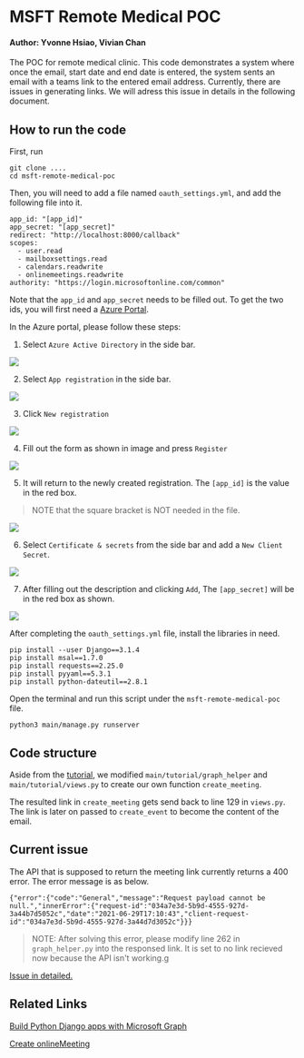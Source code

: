 # MSFT Remote Medical POC
#### Author: Yvonne Hsiao, Vivian Chan

The POC for remote medical clinic.
This code demonstrates a system where once the email, start date and end date is entered, the system sents an email with a teams link to the entered email address.
Currently, there are issues in generating links.
We will adress this issue in details in the following document.

## How to run the code

First, run
```
git clone ....
cd msft-remote-medical-poc
```
Then, you will need to add a file named `oauth_settings.yml`, and add the following file into it.
```
app_id: "[app_id]"
app_secret: "[app_secret]"
redirect: "http://localhost:8000/callback"
scopes:
  - user.read
  - mailboxsettings.read
  - calendars.readwrite
  - onlinemeetings.readwrite
authority: "https://login.microsoftonline.com/common"
```
Note that the `app_id` and `app_secret` needs to be filled out.
To get the two ids, you will first need a [Azure Portal](https://portal.azure.com/).

In the Azure portal, please follow these steps:
1. Select `Azure Active Directory` in the side bar.

![](https://i.imgur.com/W9SXCXl.png)

2. Select `App registration` in the side bar.

![](https://i.imgur.com/yMW7WdE.png)

3. Click `New registration`

![](https://i.imgur.com/tJmP8tJ.png)

4. Fill out the form as shown in image and press `Register`

![](https://i.imgur.com/XRsyRzj.png)

5. It will return to the newly created registration. The `[app_id]` is the value in the red box.
> NOTE that the square bracket is NOT needed in the file.

![](https://i.imgur.com/O3KZ8D4.png)

6. Select `Certificate & secrets` from the side bar and add a `New Client Secret`.

![](https://i.imgur.com/ZnnClmj.png)

7. After filling out the description and clicking `Add`, 
The `[app_secret]` will be in the red box as shown.

![](https://i.imgur.com/hQcbvu3.png)


After completing the `oauth_settings.yml` file, install the libraries in need.
```
pip install --user Django==3.1.4
pip install msal==1.7.0
pip install requests==2.25.0
pip install pyyaml==5.3.1
pip install python-dateutil==2.8.1
```

Open the terminal and run this script under the `msft-remote-medical-poc` file.
```
python3 main/manage.py runserver
```


## Code structure

Aside from the [tutorial](https://docs.microsoft.com/en-us/graph/tutorials/python), we modified `main/tutorial/graph_helper` and `main/tutorial/views.py` to create our own function `create_meeting`.

The resulted link in `create_meeting` gets send back to line 129 in `views.py`.
The link is later on passed to `create_event` to become the content of the email.


## Current issue

The API that is supposed to return the meeting link currently returns a 400 error.
The error message is as below.
```
{"error":{"code":"General","message":"Request payload cannot be null.","innerError":{"request-id":"034a7e3d-5b9d-4555-927d-3a44b7d5052c","date":"2021-06-29T17:10:43","client-request-id":"034a7e3d-5b9d-4555-927d-3a44d7d3052c"}}}
```

> NOTE: After solving this error, please modify line 262 in `graph_helper.py` into the responsed link. It is set to no link recieved now because the API isn't working.g

[Issue in detailed.](https://github.com/yihanYozikua/msft-remote-medical-poc/issues)


## Related Links

[Build Python Django apps with Microsoft Graph](https://docs.microsoft.com/en-us/graph/tutorials/python)

[Create onlineMeeting](https://docs.microsoft.com/en-us/graph/api/application-post-onlinemeetings?view=graph-rest-beta&tabs=javascript)

